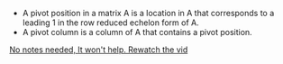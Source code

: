 - A pivot position in a matrix A is a location in A that corresponds to a leading 1 in the row reduced echelon form of A.
- A pivot column is a column of A that contains a pivot position.

[No notes needed, It won't help. Rewatch the vid](https://gatech.instructure.com/courses/322304/pages/week-1-module-1-linear-equations?module_item_id=3143854#:~:text=Lesson%202%3A%20The%20Row%20Reduction%20Algorithm)
